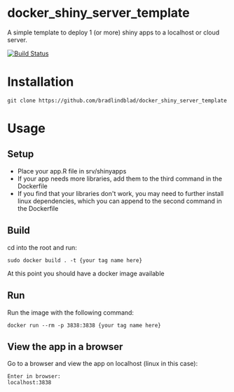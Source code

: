 # docker_shiny_server_template
A simple template to deploy 1 (or more) shiny apps to a localhost or cloud server.

[![Build Status](https://travis-ci.org/bradlindblad/docker_shiny_server_template.svg?branch=master)](https://travis-ci.org/bradlindblad/docker_shiny_server_template)

# Installation
```
git clone https://github.com/bradlindblad/docker_shiny_server_template
```

# Usage
## Setup
- Place your app.R file in srv/shinyapps
- If your app needs more libraries, add them to the third command in the Dockerfile
- If you find that your libraries don't work, you may need to further install linux dependencies, which you can append to the second command in the Dockerfile


## Build 
cd into the root and run:
```
sudo docker build . -t {your tag name here}
```

At this point you should have a docker image available

## Run

Run the image with the following command:

```
docker run --rm -p 3838:3838 {your tag name here}

```

## View the app in a browser

Go to a browser and view the app on localhost (linux in this case):

```
Enter in browser:
localhost:3838
```